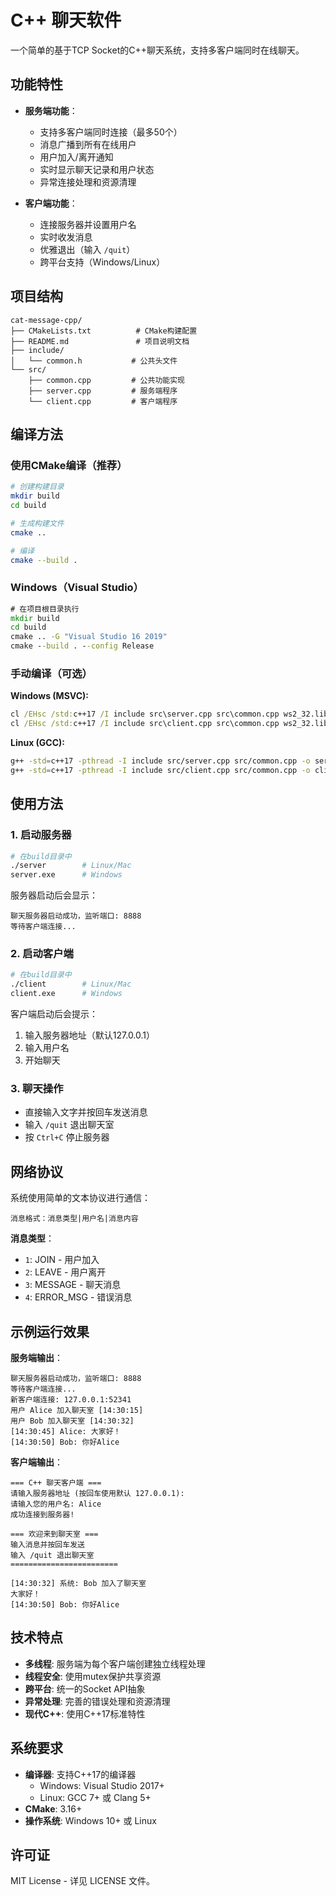 # C++ 聊天软件

一个简单的基于TCP Socket的C++聊天系统，支持多客户端同时在线聊天。

## 功能特性

- **服务端功能**：
  - 支持多客户端同时连接（最多50个）
  - 消息广播到所有在线用户
  - 用户加入/离开通知
  - 实时显示聊天记录和用户状态
  - 异常连接处理和资源清理

- **客户端功能**：
  - 连接服务器并设置用户名
  - 实时收发消息
  - 优雅退出（输入 `/quit`）
  - 跨平台支持（Windows/Linux）

## 项目结构

```
cat-message-cpp/
├── CMakeLists.txt          # CMake构建配置
├── README.md               # 项目说明文档
├── include/
│   └── common.h           # 公共头文件
└── src/
    ├── common.cpp         # 公共功能实现
    ├── server.cpp         # 服务端程序
    └── client.cpp         # 客户端程序
```

## 编译方法

### 使用CMake编译（推荐）

```bash
# 创建构建目录
mkdir build
cd build

# 生成构建文件
cmake ..

# 编译
cmake --build .
```

### Windows（Visual Studio）

```cmd
# 在项目根目录执行
mkdir build
cd build
cmake .. -G "Visual Studio 16 2019"
cmake --build . --config Release
```

### 手动编译（可选）

**Windows (MSVC):**
```cmd
cl /EHsc /std:c++17 /I include src\server.cpp src\common.cpp ws2_32.lib /Fe:server.exe
cl /EHsc /std:c++17 /I include src\client.cpp src\common.cpp ws2_32.lib /Fe:client.exe
```

**Linux (GCC):**
```bash
g++ -std=c++17 -pthread -I include src/server.cpp src/common.cpp -o server
g++ -std=c++17 -pthread -I include src/client.cpp src/common.cpp -o client
```

## 使用方法

### 1. 启动服务器

```bash
# 在build目录中
./server        # Linux/Mac
server.exe      # Windows
```

服务器启动后会显示：
```
聊天服务器启动成功，监听端口: 8888
等待客户端连接...
```

### 2. 启动客户端

```bash
# 在build目录中
./client        # Linux/Mac
client.exe      # Windows
```

客户端启动后会提示：
1. 输入服务器地址（默认127.0.0.1）
2. 输入用户名
3. 开始聊天

### 3. 聊天操作

- 直接输入文字并按回车发送消息
- 输入 `/quit` 退出聊天室
- 按 `Ctrl+C` 停止服务器

## 网络协议

系统使用简单的文本协议进行通信：

```
消息格式：消息类型|用户名|消息内容
```

**消息类型**：
- `1`: JOIN - 用户加入
- `2`: LEAVE - 用户离开  
- `3`: MESSAGE - 聊天消息
- `4`: ERROR_MSG - 错误消息

## 示例运行效果

**服务端输出**：
```
聊天服务器启动成功，监听端口: 8888
等待客户端连接...
新客户端连接: 127.0.0.1:52341
用户 Alice 加入聊天室 [14:30:15]
用户 Bob 加入聊天室 [14:30:32]
[14:30:45] Alice: 大家好！
[14:30:50] Bob: 你好Alice
```

**客户端输出**：
```
=== C++ 聊天客户端 ===
请输入服务器地址 (按回车使用默认 127.0.0.1): 
请输入您的用户名: Alice
成功连接到服务器!

=== 欢迎来到聊天室 ===
输入消息并按回车发送
输入 /quit 退出聊天室
========================

[14:30:32] 系统: Bob 加入了聊天室
大家好！
[14:30:50] Bob: 你好Alice
```

## 技术特点

- **多线程**: 服务端为每个客户端创建独立线程处理
- **线程安全**: 使用mutex保护共享资源
- **跨平台**: 统一的Socket API抽象
- **异常处理**: 完善的错误处理和资源清理
- **现代C++**: 使用C++17标准特性

## 系统要求

- **编译器**: 支持C++17的编译器
  - Windows: Visual Studio 2017+
  - Linux: GCC 7+ 或 Clang 5+
- **CMake**: 3.16+
- **操作系统**: Windows 10+ 或 Linux

## 许可证

MIT License - 详见 LICENSE 文件。
